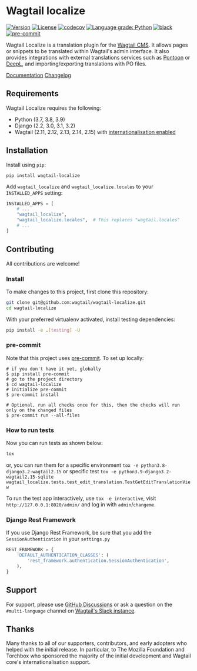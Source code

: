 # Wagtail localize

<!--content-start-->

[![Version](https://img.shields.io/pypi/v/wagtail-localize.svg?style=flat)](https://pypi.python.org/pypi/wagtail-localize/)
[![License](https://img.shields.io/badge/license-BSD-blue.svg?style=flat)](https://opensource.org/licenses/BSD-3-Clause)
[![codecov](https://img.shields.io/codecov/c/github/wagtail/wagtail-localize?style=flat)](https://codecov.io/gh/wagtail/wagtail-localize)
[![Language grade: Python](https://img.shields.io/lgtm/grade/python/g/wagtail/wagtail-localize.svg?logo=lgtm&logoWidth=18&style=flat)](https://lgtm.com/projects/g/wagtail/wagtail-localize/context:python)
[![black](https://img.shields.io/badge/code%20style-black-000000.svg?style=flat)](https://github.com/psf/black)
[![pre-commit](https://img.shields.io/badge/pre--commit-enabled-brightgreen?logo=pre-commit&logoColor=white&style=flat)](https://github.com/pre-commit/pre-commit)

Wagtail Localize is a translation plugin for the [Wagtail CMS](https://wagtail.io). It allows pages or snippets to be translated within Wagtail's admin interface. It also provides integrations with external translations services such as [Pontoon](https://pontoon.mozilla.org/) or [DeepL](https://www.deepl.com/), and importing/exporting translations with PO files.

[Documentation](https://www.wagtail-localize.org)
[Changelog](https://github.com/wagtail/wagtail-localize/blob/main/CHANGELOG.md)

## Requirements

Wagtail Localize requires the following:

- Python (3.7, 3.8, 3.9)
- Django (2.2, 3.0, 3.1, 3.2)
- Wagtail (2.11, 2.12, 2.13, 2.14, 2.15) with [internationalisation enabled](https://docs.wagtail.io/en/stable/advanced_topics/i18n.html#configuration)

## Installation

Install using `pip`:

```shell
pip install wagtail-localize
```

Add `wagtail_localize` and `wagtail_localize.locales` to your `INSTALLED_APPS` setting:

```python
INSTALLED_APPS = [
    # ...
    "wagtail_localize",
    "wagtail_localize.locales",  # This replaces "wagtail.locales"
    # ...
]
```

## Contributing

All contributions are welcome!

### Install

To make changes to this project, first clone this repository:

```sh
git clone git@github.com:wagtail/wagtail-localize.git
cd wagtail-localize
```

With your preferred virtualenv activated, install testing dependencies:

```sh
pip install -e .[testing] -U
```

### pre-commit

Note that this project uses [pre-commit](https://github.com/pre-commit/pre-commit). To set up locally:

```shell
# if you don't have it yet, globally
$ pip install pre-commit
# go to the project directory
$ cd wagtail-localize
# initialize pre-commit
$ pre-commit install

# Optional, run all checks once for this, then the checks will run only on the changed files
$ pre-commit run --all-files
```

### How to run tests

Now you can run tests as shown below:

```sh
tox
```

or, you can run them for a specific environment `tox -e python3.8-django3.2-wagtail2.15` or specific test
`tox -e python3.9-django3.2-wagtail2.15-sqlite wagtail_localize.tests.test_edit_translation.TestGetEditTranslationView`

To run the test app interactively, use `tox -e interactive`, visit `http://127.0.0.1:8020/admin/` and log in with `admin`/`changeme`.

### Django Rest Framework

If you use Django Rest Framework, be sure that you add the `SessionAuthentication` in your `settings.py`

```python
REST_FRAMEWORK = {
    'DEFAULT_AUTHENTICATION_CLASSES': (
        'rest_framework.authentication.SessionAuthentication',
    ),
}
```

## Support

For support, please use [GitHub Discussions](https://github.com/wagtail/wagtail-localize/discussions) or ask a question on the `#multi-language` channel on [Wagtail's Slack instance](https://wagtail.io/slack/).

## Thanks

Many thanks to all of our supporters, contributors, and early adopters who helped with the initial release. In particular, to The Mozilla Foundation and Torchbox who sponsored the majority of the initial development and Wagtail core's internationalisation support.

<!--content-end-->
